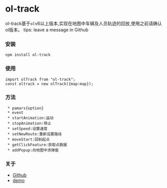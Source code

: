 # ol-track

ol-track基于`ol`v6以上版本,实现在地图中车辆及人员轨迹的回放,使用之前请确认ol版本。
tips: leave a message in Github
### 安装
```
npm install ol-track
```
### 使用
```
import olTrack from "ol-track";
const oltrack = new olTrack({map:map});
```
### 方法
```
 * pamars{option}
 * event
 * startAnimation:运动
 * stopAnimation:停止
 * setSpeed:设置速度
 * setNewRoute:重新设置路线
 * moveStart:回到起点
 * getClickFeature:获取点数据
 * addPopup:向地图中添弹窗
```
### 关于
- [Github](https://github.com/webnewshow/ol-track)
- [demo](http://www.ctrippay.com)


